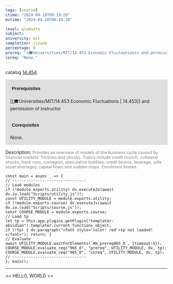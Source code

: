 ```yaml
---
tags: [course]
ctime: "2024-04-18T00:19:28"
mstime: "2024-04-18T00:19:28"

level: graduate
subject: 
university: mit
completion: closed
percentage: 0
prereq: "<🎓Universities/MIT/14.453 Economic Fluctuations> and permission of instructor"
coreq: "None."
---
```


catalog [14.454](http://student.mit.edu/catalog/m14b.html#14.454)

<span style="display: block; padding: 15px; background-color: rgb(100, 100, 100, 0.2);"><font id="m_prereq965_0" style="display: block; font-family: Arial, sans-serif; font-weight: bold; padding: 5px">Prerequisites</font><br><span id="prereq965_0">[[🎓Universities/MIT/14.453 Economic Fluctuations | 14.453]] and permission of instructor</span></span>
<span style="display: block; padding: 15px; background-color: rgb(100, 100, 100, 0.2);"><font id="m_coreq965_0" style="display: block; font-family: Arial, sans-serif; font-weight: bold; padding: 5px">Corequisites</font><br><span id="coreq965_0">None.</span></span>

<font style="">Description:</font>
<font style="color: grey; font-size: 0.8rem;">Provides an overview of models of the business cycle caused by financial markets' frictions and shocks. Topics include credit crunch, collateral shocks, bank runs, contagion, speculative bubbles, credit booms,  leverage, safe asset shortages, capital flows and sudden stops. Enrollment limited.</font>

```dataviewjs
const main = async _ => {
// --------------------------------
// Load modules
if (!module.exports.utility) dv.executeJs(await dv.io.load("Scripts/utility.js"));
const UTILITY_MODULE = module.exports.utility;
if (!module.exports.course) dv.executeJs(await dv.io.load("Scripts/course.js"));
const COURSE_MODULE = module.exports.course;
// Load tp
let tp = this.app.plugins.getPlugin("templater-obsidian").templater.current_functions_object;
if (!tp) { dv.paragraph("<font style='color: red'>tp not loaded!</font>"); return; }
// Evaluate
await UTILITY_MODULE.waitForElements(`#m_prereq965_0`, {timeout:5});
COURSE_MODULE.evaluate_req("965_0", "prereq", UTILITY_MODULE, dv, tp);
COURSE_MODULE.evaluate_req("965_0", "coreq", UTILITY_MODULE, dv, tp);
// --------------------------------
}; main();
```

---

<< HELLO, WORLD >>
